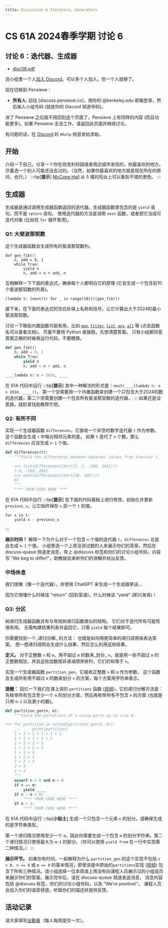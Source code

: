 ```yaml
---
title: Discussion 6 Iterators, Generators
---
```


# CS 61A 2024春季学期 讨论 6

## 讨论 6：迭代器、生成器

-   [disc06.pdf](/resource/cs61a/disc/disc06.pdf)

选小组里一个人[加入 Discord](https://cs61a.org/articles/discord)。可以多个人加入，但一个人就够了。

现在切换到 Pensieve：

-   **所有人**: 前往 [discuss.pensieve.co]，用你的 @berkeley.edu 邮箱登录，然后输入小组号码 (就是你的 Discord 频道号码)。

进了 Pensieve 之后就不用回到这个页面了，Pensieve 上有同样的内容 (而且功能更多)。如果 Pensieve 无法工作，请返回此页面并继续讨论。

有问题的话，在 [Discord](https://cs61a.org/articles/discord/) 的 `#help` 频道发帖求助。

## 开始

介绍一下自己，分享一个你在伯克利校园或者周边城市发现的，你最喜欢的地方。 尽量选一个别人可能还没去过的。（当然，如果你最喜欢的地方就是现在所在的房间，也行。）
:::tip[**提示**]
[McCone Hall](https://www.campus-maps.com/university-of-california-berkeley/mccone-hall/) 从 5 楼的阳台上可以看到不错的景色。
:::

## 生成器

生成器是通过调用生成器函数返回的迭代器。生成器函数里包含的是 `yield` 语句，而不是 `return` 语句。 使用迭代器的方法是调用 `next` 函数，或者把它当成可迭代对象 (比如在 `for` 循环里用)。

### Q1: 大斐波那契数

这个生成器函数会生成所有的斐波那契数列。

```
def gen_fib():
    n, add = 0, 1
    while True:
        yield n
        n, add = n + add, n
```

互相解释一下下面的表达式，确保每个人都明白它的原理 (它会生成一个包含前10个斐波那契数的列表)。

```
(lambda t: [next(t) for _ in range(10)])(gen_fib())
```

接下来，在下面的表达式的空白处填上名称和括号，让它计算出大于2024的最小斐波那契数。

讨论一下哪些内置函数可能有用，比如 [`map`](https://docs.python.org/3/library/functions.html#map), [`filter`](https://docs.python.org/3/library/functions.html#filter), [`list`](https://docs.python.org/3/library/functions.html#func-list), [`any`](https://docs.python.org/3/library/functions.html#any), [`all`](https://docs.python.org/3/library/functions.html#all) 等 (点击函数名可以查看文档)。 尽量不要用 Python 直接跑，先想清楚答案。 只有小组都同意答案正确的时候再运行代码，不要瞎猜。
```python
def gen_fib():
    n, add = 0, 1
    while True:
        yield n
        n, add = n + add, n

____lambda n: n > 2024, ____
```
在 61A 代码中运行
:::tip[**提示**]
其中一种解法的形式是：`next(____(lambda n: n > 2024, ____))`。 第一个空需要用一个内置函数来创建一个只包含大于2024的数的迭代器，第二个空需要创建一个包含所有斐波那契数的迭代器。
:::
如果还是没思路，就赶紧找助教帮忙吧。

### Q2: 有所不同

实现一个生成器函数 `differences`，它接收一个非空的数字迭代器 `t` 作为参数。 这个函数会生成 `t` 中每对相邻元素的差。 如果 `t` 迭代了 `n` 个数，那么 `differences` 应该生成 `n-1` 个值。
```python
def differences(t):
    """Yield the differences between adjacent values from iterator t.

    >>> list(differences(iter([5, 2, -100, 103])))
    [-3, -102, 203]
    >>> next(differences(iter([39, 100])))
    61
    """
    "*** YOUR CODE HERE ***"
```
在 61A 代码中运行
:::tip[**提示**]
在下面的代码基础上进行修改，初始化并更新 `previous_x`，让它始终保存 `x` 前一个 `t` 的值。

```
for x in t:
    yield x - previous_x
```
:::

**展示时间！** 解释一下为什么对于一个包含 `n` 个值的迭代器 `t`，`differences` 总是会生成 `n-1` 个值。 小组里选一个上周没讲过题的人来展示你们的答案，然后在 discuss-queue 频道发消息，带上 @discuss 标签和你们的讨论小组号码，内容写 "We beg to differ!"，助教就会来听你们的讲解并给出反馈。

### 中场休息

我们很懒（像一个迭代器），并使用 ChatGPT 来生成一个生成器笑话...

因为它很懂什么时候该 "return" (回到菜谱)，什么时候该 "yield" (即兴发挥)！

### Q3: 分区

树递归生成器函数具有与常规树递归函数类似的结构。 它们对于迭代所有可能性很有用。 无需构建结果列表并返回它，只需 `yield` 每个结果即可。

你需要找到一个_递归分解_ 的方法： 也就是如何用更简单的递归调用来表达答案。 想一想递归调用会生成什么结果，然后怎么利用这些结果。

**定义。** 对于正整数 `n` 和 `m`，用不超过 `m` 的数来_划分_ `n`，就是用一些不超过 `m` 的正整数相加，并且这些加数按非递减顺序排列，它们的和等于 `n`。

实现一个生成器函数 `partition_gen`，它接收正整数 `n` 和 `m` 作为参数。 这个函数会生成所有用不超过 `m` 的数来划分 `n` 的方案，每个方案用字符串表示。

**提醒：** 回忆一下我们在课上讲的 `partitions` 函数 ([视频](https://youtu.be/DvgT4dnSMVM))，它的递归分解方法是：先枚举所有包含至少一个 `m` 的划分方案，然后再枚举所有不包含 `m` 的方案 (也就是只用 `m-1` 以及更小的数)。
```python
def partition_gen(n, m):
    """Yield the partitions of n using parts up to size m.

>>> for partition in sorted(partition_gen(6, 4)):
    ...     print(partition)
    1 + 1 + 1 + 1 + 1 + 1
    1 + 1 + 1 + 1 + 2
    1 + 1 + 1 + 3
    1 + 1 + 2 + 2
    1 + 1 + 4
    1 + 2 + 3
    2 + 2 + 2
    2 + 4
    3 + 3
    """
    assert n > 0 and m > 0
    if n == m:
        yield ____
    if n - m > 0:
        "*** YOUR CODE HERE ***"
    if m > 1:
        "*** YOUR CODE HERE ***"
```
在 61A 代码中运行
:::tip[**小贴士**]
生成一个只包含一个元素 `n` 的划分。请确保生成的是字符串类型。

第一个递归情况使用至少一个 `m`，因此你需要生成一个包含 `m` 的划分字符串。第二个递归情况只使用最大为 `m-1` 的部分。（你可以使用 `yield from` 在一行中实现第二种情况。）
:::

**展示环节。** 如果你有时间，一起解释为什么 `partition_gen` 的这个实现不包括 `n < 0`、`n == 0` 或 `m == 0` 的基本情况，即使讲座中原始的`partitions`实现 ([视频](https://youtu.be/DvgT4dnSMVM?si=MEkqzloqIcbD1-09&t=515)) 包含了所有三种情况。请小组选择一位本周或上周没有向课程人员展示过的小组成员来展示你们的答案。展示完毕后，请在 discuss-queue 频道发送消息， 消息内容包括 @discuss 标签，你们的讨论小组号码，以及 "We're positive!"。 课程人员会加入你们的语音频道，听取你们的描述并提供反馈。

## 活动记录

请大家填写[出勤表](https://docs.google.com/forms/d/e/1FAIpQLSeqlK8l6WkScGr-RHR-kM4p5bnR9cllYrG95fDqPJspSlll7A/viewform)（每人每周提交一次）。
